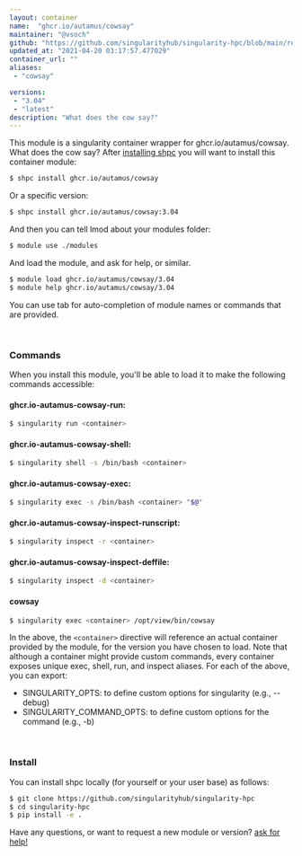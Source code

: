 ```yaml
---
layout: container
name:  "ghcr.io/autamus/cowsay"
maintainer: "@vsoch"
github: "https://github.com/singularityhub/singularity-hpc/blob/main/registry/ghcr.io/autamus/cowsay/container.yaml"
updated_at: "2021-04-20 03:17:57.477029"
container_url: ""
aliases:
 - "cowsay"

versions:
 - "3.04"
 - "latest"
description: "What does the cow say?"
---
```


This module is a singularity container wrapper for ghcr.io/autamus/cowsay.
What does the cow say?
After [installing shpc](#install) you will want to install this container module:

```bash
$ shpc install ghcr.io/autamus/cowsay
```

Or a specific version:

```bash
$ shpc install ghcr.io/autamus/cowsay:3.04
```

And then you can tell lmod about your modules folder:

```bash
$ module use ./modules
```

And load the module, and ask for help, or similar.

```bash
$ module load ghcr.io/autamus/cowsay/3.04
$ module help ghcr.io/autamus/cowsay/3.04
```

You can use tab for auto-completion of module names or commands that are provided.

<br>

### Commands

When you install this module, you'll be able to load it to make the following commands accessible:

#### ghcr.io-autamus-cowsay-run:

```bash
$ singularity run <container>
```

#### ghcr.io-autamus-cowsay-shell:

```bash
$ singularity shell -s /bin/bash <container>
```

#### ghcr.io-autamus-cowsay-exec:

```bash
$ singularity exec -s /bin/bash <container> "$@"
```

#### ghcr.io-autamus-cowsay-inspect-runscript:

```bash
$ singularity inspect -r <container>
```

#### ghcr.io-autamus-cowsay-inspect-deffile:

```bash
$ singularity inspect -d <container>
```


#### cowsay
       
```bash
$ singularity exec <container> /opt/view/bin/cowsay
```



In the above, the `<container>` directive will reference an actual container provided
by the module, for the version you have chosen to load. Note that although a container
might provide custom commands, every container exposes unique exec, shell, run, and
inspect aliases. For each of the above, you can export:

 - SINGULARITY_OPTS: to define custom options for singularity (e.g., --debug)
 - SINGULARITY_COMMAND_OPTS: to define custom options for the command (e.g., -b)

<br>
  
### Install

You can install shpc locally (for yourself or your user base) as follows:

```bash
$ git clone https://github.com/singularityhub/singularity-hpc
$ cd singularity-hpc
$ pip install -e .
```

Have any questions, or want to request a new module or version? [ask for help!](https://github.com/singularityhub/singularity-hpc/issues)